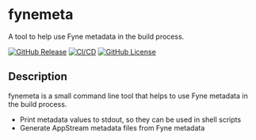 # fynemeta

A tool to help use Fyne metadata in the build process.

[![GitHub Release](https://img.shields.io/github/v/release/ErikKalkoken/tomlq)](https://github.com/ErikKalkoken/tomlq)
[![CI/CD](https://github.com/ErikKalkoken/tomlq/actions/workflows/go.yml/badge.svg)](https://github.com/ErikKalkoken/tomlq/actions/workflows/go.yml)
[![GitHub License](https://img.shields.io/github/license/ErikKalkoken/tomlq)](https://github.com/ErikKalkoken/tomlq)

## Description

fynemeta is a small command line tool that helps to use Fyne metadata in the build process.

- Print metadata values to stdout, so they can be used in shell scripts
- Generate AppStream metadata files from Fyne metadata
